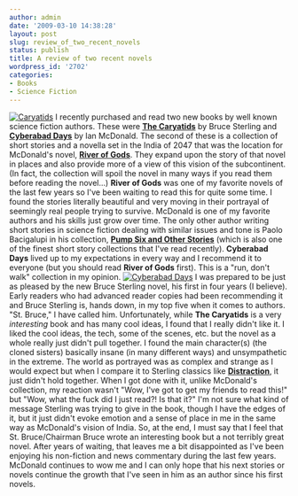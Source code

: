 ```yaml
---
author: admin
date: '2009-03-10 14:38:28'
layout: post
slug: review_of_two_recent_novels
status: publish
title: A review of two recent novels
wordpress_id: '2702'
categories:
- Books
- Science Fiction
---
```


[![Caryatids](http://farm4.static.flickr.com/3356/3345286652_210ce0b542_m.jpg)](http://www.flickr.com/photos/albill/3345286652/ "Caryatids by albill, on Flickr")
I recently purchased and read two new books by well known science
fiction authors. These were **[The
Caryatids](http://www.amazon.com/Caryatids-Bruce-Sterling/dp/0345460626/)**
by Bruce Sterling and **[Cyberabad
Days](http://www.amazon.com/Cyberabad-Days-Ian-McDonald/dp/1591026997/)**
by Ian McDonald. The second of these is a collection of short stories
and a novella set in the India of 2047 that was the location for
McDonald's novel, **[River of
Gods](http://www.amazon.com/River-Gods-Ian-McDonald/dp/1591025958/)**.
They expand upon the story of that novel in places and also provide more
of a view of this vision of the subcontinent. (In fact, the collection
will spoil the novel in many ways if you read them before reading the
novel...) **River of Gods** was one of my favorite novels of the last
few years so I've been waiting to read this for quite some time. I found
the stories literally beautiful and very moving in their portrayal of
seemingly real people trying to survive. McDonald is one of my favorite
authors and his skills just grow over time. The only other author
writing short stories in science fiction dealing with similar issues and
tone is Paolo Bacigalupi in his collection, **[Pump Six and Other
Stories](http://www.amazon.com/Pump-Other-Stories-Paolo-Bacigalupi/dp/159780133X/)**
(which is also one of the finest short story collections that I've read
recently). **Cyberabad Days** lived up to my expectations in every way
and I recommend it to everyone (but you should read **River of Gods**
first). This is a "run, don't walk" collection in my opinion.
[![Cyberabad
Days](http://farm4.static.flickr.com/3611/3345286630_300fa92aba_m.jpg)](http://www.flickr.com/photos/albill/3345286630/ "Cyberabad Days by albill, on Flickr")
I was prepared to be just as pleased by the new Bruce Sterling novel,
his first in four years (I believe). Early readers who had advanced
reader copies had been recommending it and Bruce Sterling is, hands
down, in my top five when it comes to authors. "St. Bruce," I have
called him. Unfortunately, while **The Caryatids** is a very
*interesting* book and has many cool ideas, I found that I really didn't
like it. I liked the cool ideas, the tech, some of the scenes, etc. but
the novel as a whole really just didn't pull together. I found the main
character(s) (the cloned sisters) basically insane (in many different
ways) and unsympathetic in the extreme. The world as portrayed was as
complex and strange as I would expect but when I compare it to Sterling
classics like
**[Distraction](http://www.amazon.com/Distraction-Bruce-Sterling/dp/0553576399/)**,
it just didn't hold together. When I got done with it, unlike McDonald's
collection, my reaction wasn't "Wow, I've got to get my friends to read
this!" but "Wow, what the fuck did I just read?! Is that it?" I'm not
sure what kind of message Sterling was trying to give in the book,
though I have the edges of it, but it just didn't evoke emotion and a
sense of place in me in the same way as McDonald's vision of India. So,
at the end, I must say that I feel that St. Bruce/Chairman Bruce wrote
an interesting book but a not terribly great novel. After years of
waiting, that leaves me a bit disappointed as I've been enjoying his
non-fiction and news commentary during the last few years. McDonald
continues to wow me and I can only hope that his next stories or novels
continue the growth that I've seen in him as an author since his first
novels.

